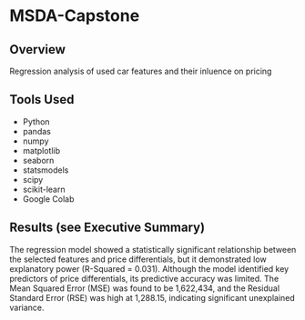 # MSDA-Capstone

## Overview
Regression analysis of used car features and their inluence on pricing

## Tools Used
- Python
- pandas
- numpy
- matplotlib
- seaborn
- statsmodels
- scipy
- scikit-learn
- Google Colab

## Results (see Executive Summary)
The regression model showed a statistically significant relationship between the selected features and price differentials, but it demonstrated low explanatory power (R-Squared = 0.031). Although the model identified key predictors of price differentials, its predictive accuracy was limited. The Mean Squared Error (MSE) was found to be 1,622,434, and the Residual Standard Error (RSE) was high at 1,288.15, indicating significant unexplained variance.

